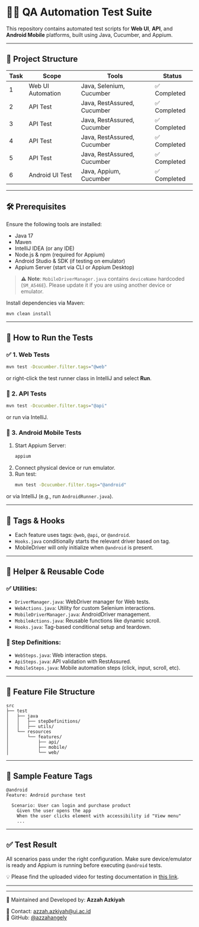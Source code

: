 # 📱🧪 QA Automation Test Suite

This repository contains automated test scripts for **Web UI**, **API**, and **Android Mobile** platforms, built using Java, Cucumber, and Appium.

---

## 📁 Project Structure

| Task | Scope            | Tools                         | Status     |
|------|------------------|-------------------------------|------------|
| 1    | Web UI Automation| Java, Selenium, Cucumber      | ✅ Completed |
| 2    | API Test         | Java, RestAssured, Cucumber   | ✅ Completed |
| 3    | API Test         | Java, RestAssured, Cucumber   | ✅ Completed |
| 4    | API Test         | Java, RestAssured, Cucumber   | ✅ Completed |
| 5    | API Test         | Java, RestAssured, Cucumber   | ✅ Completed |
| 6    | Android UI Test  | Java, Appium, Cucumber        | ✅ Completed |

---

## 🛠 Prerequisites

Ensure the following tools are installed:

- Java 17
- Maven
- IntelliJ IDEA (or any IDE)
- Node.js & npm (required for Appium)
- Android Studio & SDK (if testing on emulator)
- Appium Server (start via CLI or Appium Desktop)

> ⚠️ **Note**: `MobileDriverManager.java` contains `deviceName` hardcoded (`SM_A546E`). Please update it if you are using another device or emulator.

Install dependencies via Maven:

```bash
mvn clean install
```

---

## 🚀 How to Run the Tests

### ✅ 1. Web Tests

```bash
mvn test -Dcucumber.filter.tags="@web"
```
or right-click the test runner class in IntelliJ and select **Run**.

### 🔗 2. API Tests

```bash
mvn test -Dcucumber.filter.tags="@api"
```
or run via IntelliJ.

### 📱 3. Android Mobile Tests

1. Start Appium Server:
    ```bash
    appium
    ```
2. Connect physical device or run emulator.
3. Run test:
    ```bash
    mvn test -Dcucumber.filter.tags="@android"
    ```
or via IntelliJ (e.g., run `AndroidRunner.java`).

---

## 🧩 Tags & Hooks

- Each feature uses tags: `@web`, `@api`, or `@android`.
- `Hooks.java` conditionally starts the relevant driver based on tag.
- MobileDriver will only initialize when `@android` is present.

---

## 🔁 Helper & Reusable Code

### ✅ Utilities:

- `DriverManager.java`: WebDriver manager for Web tests.
- `WebActions.java`: Utility for custom Selenium interactions.
- `MobileDriverManager.java`: AndroidDriver management.
- `MobileActions.java`: Reusable functions like dynamic scroll.
- `Hooks.java`: Tag-based conditional setup and teardown.

### 🧪 Step Definitions:

- `WebSteps.java`: Web interaction steps.
- `ApiSteps.java`: API validation with RestAssured.
- `MobileSteps.java`: Mobile automation steps (click, input, scroll, etc).

---

## 📂 Feature File Structure

```
src
├── test
│   ├── java
│   │   ├── stepDefinitions/
│   │   ├── utils/
│   └── resources
│       └── features/
│           ├── api/
│           ├── mobile/
│           └── web/
```

---

## 📌 Sample Feature Tags

```gherkin
@android
Feature: Android purchase test

  Scenario: User can login and purchase product
    Given the user opens the app
    When the user clicks element with accessibility id "View menu"
    ...
```

---

## ✅ Test Result

All scenarios pass under the right configuration. Make sure device/emulator is ready and Appium is running before executing `@android` tests.

💡 Please find the uploaded video for testing documentation in [this link](https://drive.google.com/drive/folders/1U2hubs6STs9rwpvOyU7q1VGZd3i3J8sX?usp=sharing).

---

---

📌 Maintained and Developed by: **Azzah Azkiyah**

📧 Contact: azzah.azkiyah@ui.ac.id  
🔗 GitHub: [@azzahangely](https://github.com/azzahangely)

